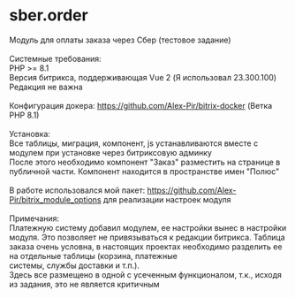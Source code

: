 # sber.order
Модуль для оплаты заказа через Сбер (тестовое задание)<br>
<br>
Системные требования:<br>
PHP >= 8.1<br>
Версия битрикса, поддерживающая Vue 2 (Я использовал 23.300.100)<br>
Редакция не важна<br>
<br>
Конфигурация докера: https://github.com/Alex-Pir/bitrix-docker (Ветка PHP 8.1)<br>
<br>
Установка:<br>
Все таблицы, миграция, компонент, js устанавливаются вместе с модулем при установке через битриксовую админку<br>
После этого необходимо компонент "Заказ" разместить на странице в публичной части. Компонент находится в пространстве имен "Полюс"<br>
<br>
В работе использовался мой пакет: https://github.com/Alex-Pir/bitrix_module_options для реализации настроек модуля<br>
<br>
Примечания:<br>
Платежную систему добавил модулем, ее настройки вынес в настройки модуля. Это позволяет не привязываться к редакции битрикса. Таблица заказа очень условна, в настоящих проектах необходимо разделить ее на отдельные таблицы (корзина, платежные <br> системы, службы доставки и т.п.).<br> 
Здесь все размещено в одной с усеченным функционалом, т.к., исходя из задания, это не является критичным<br>
